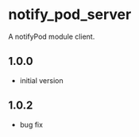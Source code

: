 # notify_pod_server

A notifyPod module client.

## 1.0.0 

- initial version

## 1.0.2

- bug fix

